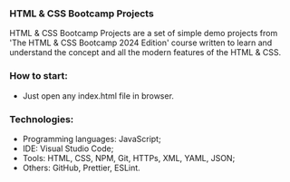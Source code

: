 ### HTML &amp; CSS Bootcamp Projects
HTML &amp; CSS Bootcamp Projects are a set of simple demo projects from 'The HTML &amp; CSS Bootcamp 2024 Edition' course written to learn and understand the concept and all the modern features of the HTML &amp; CSS.

  

### How to start:
- Just open any index.html file in browser.



### Technologies:
- Programming languages: JavaScript;
- IDE: Visual Studio Code;
- Tools: HTML, CSS, NPM, Git, HTTPs, XML, YAML, JSON;
- Others: GitHub, Prettier, ESLint.